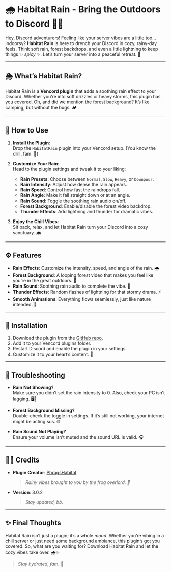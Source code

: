 # 🌧️ Habitat Rain - Bring the Outdoors to Discord 🌲✨

Hey, Discord adventurers! Feeling like your server vibes are a little too... indoorsy? **Habitat Rain** is here to drench your Discord in cozy, rainy-day feels. Think soft rain, forest backdrops, and even a little lightning to keep things ✨ *spicy* ✨. Let’s turn your server into a peaceful retreat. 🌿

---

## 🌦️ What’s Habitat Rain?

Habitat Rain is a **Vencord plugin** that adds a soothing rain effect to your Discord. Whether you’re into soft drizzles or heavy storms, this plugin has you covered. Oh, and did we mention the forest background? It’s like camping, but without the bugs. 🏕️

---

## 🔧 How to Use

1. **Install the Plugin**:  
   Drop the `HabitatRain` plugin into your Vencord setup. (You know the drill, fam. 👀)

2. **Customize Your Rain**:  
   Head to the plugin settings and tweak it to your liking:
   - **Rain Presets**: Choose between `Normal`, `Slow`, `Heavy`, or `Downpour`.
   - **Rain Intensity**: Adjust how dense the rain appears.
   - **Rain Speed**: Control how fast the raindrops fall.
   - **Rain Angle**: Make it fall straight down or at an angle.
   - **Rain Sound**: Toggle the soothing rain audio on/off.
   - **Forest Background**: Enable/disable the forest video backdrop.
   - **Thunder Effects**: Add lightning and thunder for dramatic vibes.

3. **Enjoy the Chill Vibes**:  
   Sit back, relax, and let Habitat Rain turn your Discord into a cozy sanctuary. 🌧️

---

## ⚙️ Features

- **Rain Effects**: Customize the intensity, speed, and angle of the rain. 🌧️
- **Forest Background**: A looping forest video that makes you feel like you’re in the great outdoors. 🌲
- **Rain Sound**: Soothing rain audio to complete the vibe. 🎵
- **Thunder Effects**: Random flashes of lightning for that stormy drama. ⚡
- **Smooth Animations**: Everything flows seamlessly, just like nature intended. 🌊

---

## 🚀 Installation

1. Download the plugin from the [GitHub repo](https://github.com/PhrogsHabitat/HabitatRain).
2. Add it to your Vencord plugins folder.
3. Restart Discord and enable the plugin in your settings.
4. Customize it to your heart’s content. 💖

---

## 🛑 Troubleshooting

- **Rain Not Showing?**  
  Make sure you didn’t set the rain intensity to 0. Also, check your PC isn’t lagging. 🖥️💨

- **Forest Background Missing?**  
  Double-check the toggle in settings. If it’s still not working, your internet might be acting sus. 🌐

- **Rain Sound Not Playing?**  
  Ensure your volume isn’t muted and the sound URL is valid. 🎧

---

## 🧑‍🚀 Credits

- **Plugin Creator**: [PhrogsHabitat](https://github.com/PhrogsHabitat)  
  > *Rainy vibes brought to you by the frog overlord. 🐸*

- **Version**: 3.0.2  
  > *Stay updated, bb.*  

---

## ✨ Final Thoughts

Habitat Rain isn’t just a plugin; it’s a whole *mood*. Whether you’re vibing in a chill server or just need some background ambiance, this plugin’s got you covered. So, what are you waiting for? Download Habitat Rain and let the cozy vibes take over. 🌧️✨

> *Stay hydrated, fam.* 🚿